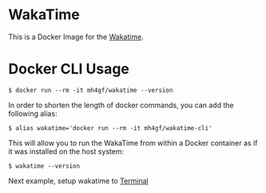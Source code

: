 # WakaTime

This is a Docker Image for the [Wakatime](https://wakatime.com/).

# Docker CLI Usage

```
$ docker run --rm -it mh4gf/wakatime --version
```

In order to shorten the length of docker commands, you can add the following alias:

```
$ alias wakatime='docker run --rm -it mh4gf/wakatime-cli'
```

This will allow you to run the WakaTime from within a Docker container as if it was installed on the host system:

```
$ wakatime --version
```

Next example, setup wakatime to [Terminal](https://wakatime.com/terminal#install-zsh)
